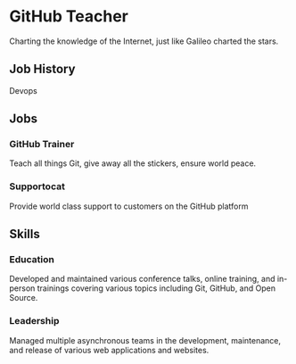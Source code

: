 # GitHub Teacher

Charting the knowledge of the Internet, just like Galileo charted the stars.

## Job History
Devops

## Jobs


### GitHub Trainer

Teach all things Git, give away all the stickers, ensure world peace.

### Supportocat

Provide world class support to customers on the GitHub platform

## Skills


### Education

Developed and maintained various conference talks, online training, and in-person trainings covering various topics including Git, GitHub, and Open Source.

### Leadership

Managed multiple asynchronous teams in the development, maintenance, and release of various web applications and websites.
